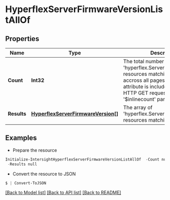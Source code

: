 # HyperflexServerFirmwareVersionListAllOf
## Properties

Name | Type | Description | Notes
------------ | ------------- | ------------- | -------------
**Count** | **Int32** | The total number of &#39;hyperflex.ServerFirmwareVersion&#39; resources matching the request, accross all pages. The &#39;Count&#39; attribute is included when the HTTP GET request includes the &#39;$inlinecount&#39; parameter. | [optional] 
**Results** | [**HyperflexServerFirmwareVersion[]**](HyperflexServerFirmwareVersion.md) | The array of &#39;hyperflex.ServerFirmwareVersion&#39; resources matching the request. | [optional] 

## Examples

- Prepare the resource
```powershell
Initialize-IntersightHyperflexServerFirmwareVersionListAllOf  -Count null `
 -Results null
```

- Convert the resource to JSON
```powershell
$ | Convert-ToJSON
```

[[Back to Model list]](../README.md#documentation-for-models) [[Back to API list]](../README.md#documentation-for-api-endpoints) [[Back to README]](../README.md)

